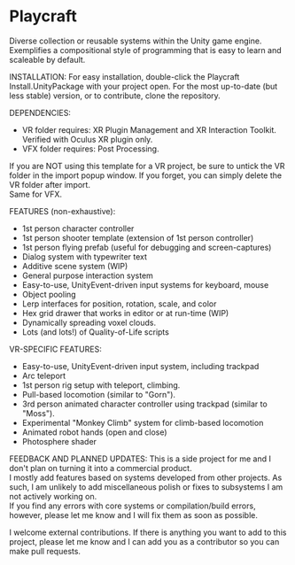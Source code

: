 # Playcraft
Diverse collection or reusable systems within the Unity game engine.
Exemplifies a compositional style of programming that is easy to learn and scaleable by default.

INSTALLATION:
For easy installation, double-click the Playcraft Install.UnityPackage with your project open.
For the most up-to-date (but less stable) version, or to contribute, clone the repository.

DEPENDENCIES:
- VR folder requires: XR Plugin Management and XR Interaction Toolkit.  Verified with Oculus XR plugin only.
- VFX folder requires: Post Processing.

If you are NOT using this template for a VR project, be sure to untick the VR folder 
in the import popup window.  If you forget, you can simply delete the VR folder after import.  
Same for VFX.

FEATURES (non-exhaustive):
- 1st person character controller
- 1st person shooter template (extension of 1st person controller)
- 1st person flying prefab (useful for debugging and screen-captures)
- Dialog system with typewriter text
- Additive scene system (WIP)
- General purpose interaction system
- Easy-to-use, UnityEvent-driven input systems for keyboard, mouse
- Object pooling
- Lerp interfaces for position, rotation, scale, and color
- Hex grid drawer that works in editor or at run-time (WIP)
- Dynamically spreading voxel clouds.
- Lots (and lots!) of Quality-of-Life scripts

VR-SPECIFIC FEATURES:
- Easy-to-use, UnityEvent-driven input system, including trackpad
- Arc teleport
- 1st person rig setup with teleport, climbing.
- Pull-based locomotion (similar to "Gorn").
- 3rd person animated character controller using trackpad (similar to "Moss").
- Experimental "Monkey Climb" system for climb-based locomotion
- Animated robot hands (open and close)
- Photosphere shader

FEEDBACK AND PLANNED UPDATES:
This is a side project for me and I don't plan on turning it into a commercial product.  
I mostly add features based on systems developed from other projects.  As such, I am unlikely 
to add miscellaneous polish or fixes to subsystems I am not actively working on.  
If you find any errors with core systems or compilation/build errors, however, 
please let me know and I will fix them as soon as possible.  

I welcome external contributions.  If there is anything you want to add to this project, 
please let me know and I can add you as a contributor so you can make pull requests.
